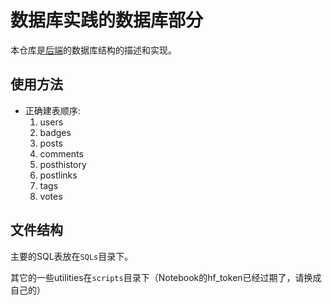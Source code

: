 # 数据库实践的数据库部分

本仓库是[后端](https://github.com/ChrisVicky/forum-in-flask)的数据库结构的描述和实现。

## 使用方法

- 正确建表顺序:
  1. users
  2. badges
  3. posts
  4. comments
  5. posthistory
  6. postlinks
  7. tags
  8. votes

## 文件结构

主要的SQL表放在`SQLs`目录下。

其它的一些utilities在`scripts`目录下（Notebook的hf_token已经过期了，请换成自己的）
